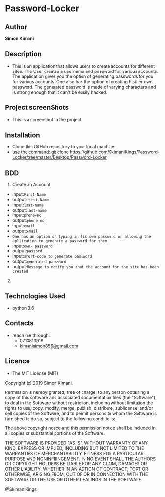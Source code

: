 # Password-Locker

## Author

**Simon Kimani**

## Description

- This is an application that allows users to create accounts for different sites. The User creates a username and password for various accounts. The application gives you the option of generating passwords for you for various accounts. One also has the option of creating his/her own password. The generated password is made of varying characters and is strong enough that it can't be easily hacked.

## Project screenShots

- This is a screenshot to the project

## Installation

- Clone this GitHub repository to your local machine.
 - use the command: git clone https://github.com/SkimaniKings/Password-Locker/tree/master/Desktop/Password-Locker

## BDD
1. Create an Account 
- input:`First-Name`
- output:`first-Name`
- input:`last-name`
- output:`last-name`
- input:`phone-no`
- output:`phone no`
- input:`email`
- output:`email`
- `One has an option of typing in his own password or allowing the apllication to generate a password for them`
- input:`own- password`
- output:`passord`
- input:`short-code to generate password`
- output:`generated password`
- output:`Message to notify you that the account for the site has been created`
2. 
## Technologies Used

- python 3.6

## Contacts

- reach me through:
  - 0713813919
  - kimanisimon856@gmail.com
## Licence 
- The MIT License (MIT)

Copyright (c) 2019 Simon Kimani.

Permission is hereby granted, free of charge, to any person obtaining a copy of this software and associated documentation files (the "Software"), to deal in the Software without restriction, including without limitation the rights to use, copy, modify, merge, publish, distribute, sublicense, and/or sell copies of the Software, and to permit persons to whom the Software is furnished to do so, subject to the following conditions:

The above copyright notice and this permission notice shall be included in all copies or substantial portions of the Software.

THE SOFTWARE IS PROVIDED "AS IS", WITHOUT WARRANTY OF ANY KIND, EXPRESS OR IMPLIED, INCLUDING BUT NOT LIMITED TO THE WARRANTIES OF MERCHANTABILITY, FITNESS FOR A PARTICULAR PURPOSE AND NONINFRINGEMENT. IN NO EVENT SHALL THE AUTHORS OR COPYRIGHT HOLDERS BE LIABLE FOR ANY CLAIM, DAMAGES OR OTHER LIABILITY, WHETHER IN AN ACTION OF CONTRACT, TORT OR OTHERWISE, ARISING FROM, OUT OF OR IN CONNECTION WITH THE SOFTWARE OR THE USE OR OTHER DEALINGS IN THE SOFTWARE.

@SkimaniKings
